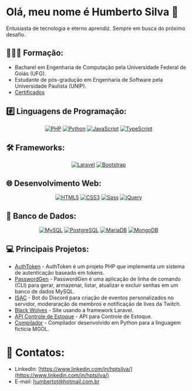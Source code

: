 # Olá, meu nome é Humberto Silva 👋
Entusiasta de tecnologia e eterno aprendiz. Sempre em busca do próximo desafio.
## 👨🏻‍🎓 Formação:
* Bacharel em Engenharia de Computação pela Universidade Federal de Goiás (UFG).
* Estudante de pós-gradução em Engenharia de Software pela Universidade Paulista (UNIP).
* [Certificados](https://github.com/hptsilva/Certificados)
 
## #️⃣ Linguagens de Programação:
<div align="center">
  <a href="https://www.php.net/"><img src="https://img.shields.io/badge/PHP-777BB4?style=for-the-badge&logo=php&logoColor=white" alt="PHP"></a>
  <a href="https://www.python.org/"><img src="https://img.shields.io/badge/Python-3776AB?style=for-the-badge&logo=python&logoColor=white" alt="Python"></a>
  <a href="https://developer.mozilla.org/pt-BR/docs/Web/JavaScript"><img src="https://img.shields.io/badge/JavaScript-F7DF1E?style=for-the-badge&logo=javascript&logoColor=black" alt="JavaScript"></a>
 <a href="https://www.typescriptlang.org/"><img src="https://img.shields.io/badge/TypeScript-3178C6?style=for-the-badge&logo=typescript&logoColor=white" alt="TypeScript"></a>
</div>

## 🛠️ Frameworks:
<div align="center">
  <a href="https://laravel.com/"><img src="https://img.shields.io/badge/Laravel-FF2D20?style=for-the-badge&logo=laravel&logoColor=white" alt="Laravel"></a>
  <a href="https://getbootstrap.com/"><img src="https://img.shields.io/badge/Bootstrap-563D7C?style=for-the-badge&logo=bootstrap&logoColor=white" alt="Bootstrap"></a>
</div>

## 🌐 Desenvolvimento Web:
<div align="center">
  <a href="https://developer.mozilla.org/pt-BR/docs/Web/HTML"><img src="https://img.shields.io/badge/HTML5-E34F26?style=for-the-badge&logo=html5&logoColor=white" alt="HTML5"></a>
  <a href="https://developer.mozilla.org/pt-BR/docs/Web/CSS"><img src="https://img.shields.io/badge/CSS3-1572B6?style=for-the-badge&logo=css3&logoColor=white" alt="CSS3"></a>
  <a href="https://sass-lang.com/"><img src="https://img.shields.io/badge/Sass-CC6699?style=for-the-badge&logo=sass&logoColor=white" alt="Sass"></a>
  <a href="https://jquery.com/"><img src="https://img.shields.io/badge/jQuery-0769AD?style=for-the-badge&logo=jquery&logoColor=white" alt="jQuery"></a>
</div>

## 📖 Banco de Dados:
<div align="center">
  <a href="https://www.mysql.com/"><img src="https://img.shields.io/badge/MySQL-4479A1?style=for-the-badge&logo=mysql&logoColor=white" alt="MySQL"></a>
  <a href="https://www.postgresql.org/"><img src="https://img.shields.io/badge/PostgreSQL-4169E1?style=for-the-badge&logo=postgresql&logoColor=white" alt="PostgreSQL"></a>
  <a href="https://mariadb.org/"><img src="https://img.shields.io/badge/MariaDB-003545?style=for-the-badge&logo=mariadb&logoColor=white" alt="MariaDB"></a>
 <a href="https://www.mongodb.com/"><img src="https://img.shields.io/badge/MongoDB-4EA94B?style=for-the-badge&logo=mongodb&logoColor=white" alt="MongoDB"></a>
</div>

## 💻 Principais Projetos:
* [AuthToken](https://github.com/hptsilva/AuthToken) - AuthToken é um projeto PHP que implementa um sistema de autenticação baseado em tokens.
* [PasswordGen](https://github.com/hptsilva/PasswordGen) - PasswordGen é uma aplicação de linha de comando (CLI) para gerar, armazenar, listar, atualizar e excluir senhas em um banco de dados MySQL.
* [ISAC](https://github.com/isac-bot/ISAC) - Bot do Discord para criação de eventos personalizados no servidor, moderaração de membros e notificação de lives da Twitch.
* [Black Wolves](https://github.com/hptsilva/Black-Wolves) - Site usando a framework Laravel.
* [API Controle de Estoque](https://github.com/hptsilva/API-Controle-de-Estoque) - API para Controle de Estoque.
* [Compilador](https://github.com/hptsilva/Compilador-para-a-linguagem-MGOL) - Compilador desenvolvido em Python para a linguagem fictícia MGOL.
# 📧 Contatos:
* LinkedIn: [https://www.linkedin.com/in/hptsilva/](https://www.linkedin.com/in/hptsilva/)
* E-mail: humbertot@hotmail.com.br

